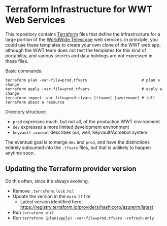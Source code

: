 # Terraform Infrastructure for WWT Web Services

This repository contains [Terraform] files that define the infrastructure for a
large portion of the [WorldWide Telescope][home] web services. In principle,
you could use these templates to create your own clone of the WWT web app,
although the WWT team does not test the templates for this kind of portability,
and various secrets and data holdings are not expressed in these files.

[Terraform]: https://www.terraform.io/
[home]: https://worldwidetelescope.org/home/

Basic commands:

```
terraform plan -var-file=prod.tfvars                        # plan a change
terraform apply -var-file=prod.tfvars                       # apply a change
terraform import -var-file=prod.tfvars [tfname] [azurename] # tell Terraform about a resource
```

Directory structure:

- `prod` expresses much, but not all, of the production WWT environment
- `dev` expresses a more limited development environment
- `keyvault-acmebot` describes our, well, Keyvault/Acmebot system

The eventual goal is to merge `dev` and `prod`, and have the distinctions
entirely subsumed into the `.tfvars` files, but that is unlikely to happen
anytime soon.


## Updating the Terraform provider version

Do this often, since it's always evolving.

- Remove `.terraform.lock.hcl`
- Update the version in the `main.tf` file
  - Latest version identified here: https://registry.terraform.io/providers/hashicorp/azurerm/latest
- Run `terraform init`
- Run `terraform (plan|apply) -var-file=prod.tfvars -refresh-only`
